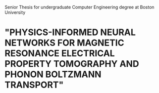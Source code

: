 Senior Thesis for undergraduate Computer Engineering degree at Boston University

# "PHYSICS-INFORMED NEURAL NETWORKS FOR MAGNETIC RESONANCE ELECTRICAL PROPERTY TOMOGRAPHY AND PHONON BOLTZMANN TRANSPORT"
